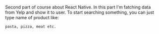 Second part of course about React Native.
In this part I'm fatching data from Yelp and show it to user.
To start searching something, you can just type name of product like: 
```
pasta, pizza, meat etc.
```